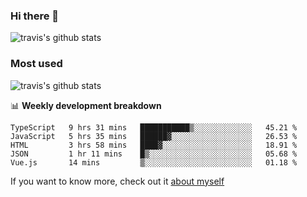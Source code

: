 ### Hi there 👋

<!--
**HondryTravis/HondryTravis** is a ✨ _special_ ✨ repository because its `README.md` (this file) appears on your GitHub profile.

Here are some ideas to get you started:

- 🔭 I’m currently working on ...
- 🌱 I’m currently learning ...
- 👯 I’m looking to collaborate on ...
- 🤔 I’m looking for help with ...
- 💬 Ask me about ...
- 📫 How to reach me: ...
- 😄 Pronouns: ...
- ⚡ Fun fact: ...
-->

![travis's github stats](https://github-readme-stats.vercel.app/api?username=HondryTravis&hide_title=true&hide=stars)
### Most used
![travis's github stats](https://github-readme-stats.anuraghazra1.vercel.app/api/top-langs/?username=HondryTravis&layout=compact&hide_title=true)

📊 **Weekly development breakdown**

<!--START_SECTION:waka-->
```text
TypeScript   9 hrs 31 mins   ███████████▒░░░░░░░░░░░░░   45.21 % 
JavaScript   5 hrs 35 mins   ██████▓░░░░░░░░░░░░░░░░░░   26.53 % 
HTML         3 hrs 58 mins   ████▓░░░░░░░░░░░░░░░░░░░░   18.91 % 
JSON         1 hr 11 mins    █▒░░░░░░░░░░░░░░░░░░░░░░░   05.68 % 
Vue.js       14 mins         ▒░░░░░░░░░░░░░░░░░░░░░░░░   01.18 % 
```
<!--END_SECTION:waka-->

If you want to know more, check out it [about myself](https://hondrytravis.github.io/)
